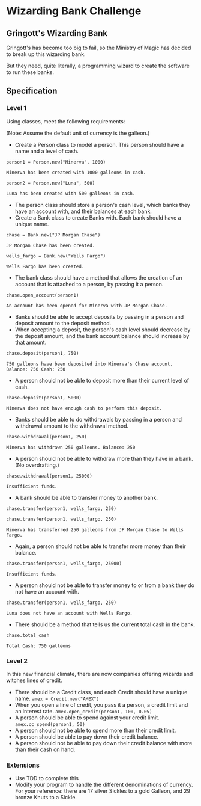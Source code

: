 # Wizarding Bank Challenge

## Gringott's Wizarding Bank

Gringott's has become too big to fail, so the Ministry of Magic has decided to break up this wizarding bank.

But they need, quite literally, a programming wizard to create the software to run these banks.

## Specification

### Level 1

Using classes, meet the following requirements:

(Note: Assume the default unit of currency is the galleon.)

* Create a Person class to model a person. This person should have a name and a level of cash.
````
person1 = Person.new("Minerva", 1000)

Minerva has been created with 1000 galleons in cash.

person2 = Person.new("Luna", 500)

Luna has been created with 500 galleons in cash.
````

* The person class should store a person's cash level,
which banks they have an account with,
and their balances at each bank.
* Create a Bank class to create Banks with.
Each bank should have a unique name.

````
chase = Bank.new("JP Morgan Chase")

JP Morgan Chase has been created.

wells_fargo = Bank.new("Wells Fargo")

Wells Fargo has been created.
````

* The bank class should have a method that allows
the creation of an account that is attached to a person,
by passing it a person.

````
chase.open_account(person1)

An account has been opened for Minerva with JP Morgan Chase.

````
* Banks should be able to accept deposits by passing
in a person and deposit amount to the deposit method.
* When accepting a deposit, the person's cash level
should decrease by the deposit amount, and the
bank account balance should increase by that amount.
````
chase.deposit(person1, 750)

750 galleons have been deposited into Minerva's Chase account. Balance: 750 Cash: 250
````


* A person should not be able to deposit
more than their current level of cash.

````
chase.deposit(person1, 5000)

Minerva does not have enough cash to perform this deposit.

````

* Banks should be able to do withdrawals
by passing in a person and withdrawal amount
to the withdrawal method.

````
chase.withdrawal(person1, 250)

Minerva has withdrawn 250 galleons. Balance: 250
````
* A person should not be able to withdraw
more than they have in a bank. (No overdrafting.)

````
chase.withdrawal(person1, 25000)

Insufficient funds.
````


* A bank should be able to transfer money
to another bank.

 `chase.transfer(person1, wells_fargo, 250)`

````
chase.transfer(person1, wells_fargo, 250)

Minerva has transferred 250 galleons from JP Morgan Chase to Wells Fargo.
````

* Again, a person should not be able to
transfer more money than their balance.

````
chase.transfer(person1, wells_fargo, 25000)

Insufficient funds.
````

* A person should not be able to transfer
money to or from a bank they do not
have an account with.

````
chase.transfer(person1, wells_fargo, 250)

Luna does not have an account with Wells Fargo.
````

* There should be a method that tells us
the current total cash in the bank.

````
chase.total_cash

Total Cash: 750 galleons
````

### Level 2

In this new financial climate, there are now companies
offering wizards and witches lines of credit.

* There should be a Credit class,
and each Credit should have a unique name.
 `amex = Credit.new("AMEX")`
* When you open a line of credit, you pass it a person,
a credit limit and an interest rate.
`amex.open_credit(person1, 100, 0.05)`
* A person should be able to spend against your credit limit. `amex.cc_spend(person1, 50)`
* A person should not be able to spend more than their credit limit.
* A person should be able to pay down their credit balance.
* A person should not be able to pay down their credit balance with more than their cash on hand.


### Extensions
* Use TDD to complete this
* Modify your program to handle the different denominations of currency. For your reference: there are 17 silver Sickles
to a gold Galleon, and 29 bronze Knuts to a Sickle.
